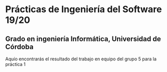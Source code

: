 # Prácticas de Ingeniería del Software 19/20
## Grado en ingeniería Informática, Universidad de Córdoba
Aquío encontrarás el resultado del trabajo en equipo del grupo 5 para
la práctica 1
